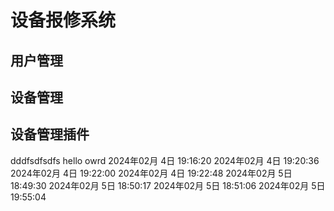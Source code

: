 # 设备报修系统

## 用户管理

## 设备管理

## 设备管理插件
dddfsdfsdfs
hello owrd 
2024年02月 4日 19:16:20
2024年02月 4日 19:20:36
2024年02月 4日 19:22:00
2024年02月 4日 19:22:48
2024年02月 5日 18:49:30
2024年02月 5日 18:50:17
2024年02月 5日 18:51:06
2024年02月 5日 19:55:04

